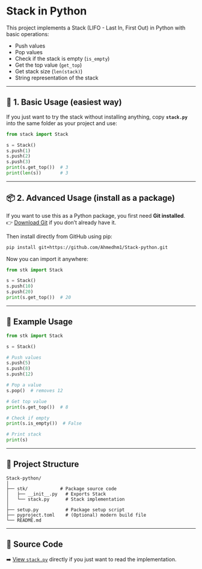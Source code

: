 # Stack in Python

This project implements a Stack (LIFO - Last In, First Out) in Python with basic operations:  
- Push values  
- Pop values  
- Check if the stack is empty (`is_empty`)  
- Get the top value (`get_top`)  
- Get stack size (`len(stack)`)  
- String representation of the stack  

---

## 🐍 1. Basic Usage (easiest way)

If you just want to try the stack without installing anything, copy **`stack.py`** into the same folder as your project and use:

```python
from stack import Stack

s = Stack()
s.push(1)
s.push(2)
s.push(3)
print(s.get_top())  # 3
print(len(s))       # 3
```

---

## 📦 2. Advanced Usage (install as a package)

If you want to use this as a Python package, you first need **Git installed**.  
👉 [Download Git](https://git-scm.com/downloads) if you don’t already have it.

Then install directly from GitHub using pip:

```bash
pip install git+https://github.com/Ahmedhm1/Stack-python.git
```

Now you can import it anywhere:

```python
from stk import Stack

s = Stack()
s.push(10)
s.push(20)
print(s.get_top())  # 20
```

---

## 🔎 Example Usage

```python
from stk import Stack

s = Stack()

# Push values
s.push(5)
s.push(8)
s.push(12)

# Pop a value
s.pop()  # removes 12

# Get top value
print(s.get_top())  # 8

# Check if empty
print(s.is_empty())  # False

# Print stack
print(s)
```

---

## 📂 Project Structure
```
Stack-python/
│
├── stk/            # Package source code
│   ├── __init__.py   # Exports Stack
│   └── stack.py      # Stack implementation
│
├── setup.py          # Package setup script
├── pyproject.toml    # (Optional) modern build file
└── README.md
```

---

## 📖 Source Code
➡️ [View `stack.py`](./stk/stack.py) directly if you just want to read the implementation.
